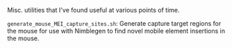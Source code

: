 Misc. utilities that I've found useful at various points of time.

`generate_mouse_MEI_capture_sites.sh`: Generate capture target regions for the mouse for use with Nimblegen to find novel mobile element insertions in the mouse.
